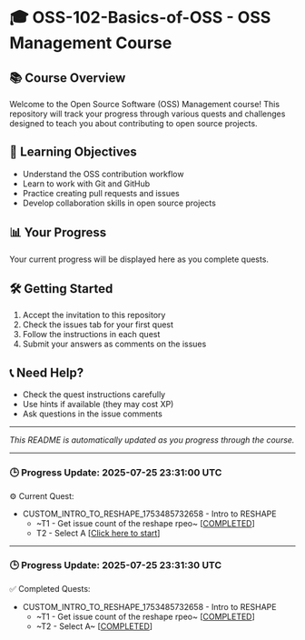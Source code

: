 # 🎓 OSS-102-Basics-of-OSS - OSS Management Course

## 📚 Course Overview
Welcome to the Open Source Software (OSS) Management course! This repository will track your progress through various quests and challenges designed to teach you about contributing to open source projects.

## 🎯 Learning Objectives
- Understand the OSS contribution workflow
- Learn to work with Git and GitHub
- Practice creating pull requests and issues
- Develop collaboration skills in open source projects

## 📊 Your Progress
Your current progress will be displayed here as you complete quests.

## 🛠️ Getting Started
1. Accept the invitation to this repository
2. Check the issues tab for your first quest
3. Follow the instructions in each quest
4. Submit your answers as comments on the issues

## 📞 Need Help?
- Check the quest instructions carefully
- Use hints if available (they may cost XP)
- Ask questions in the issue comments

---
*This README is automatically updated as you progress through the course.*

---

### 🕒 Progress Update: 2025-07-25 23:31:00 UTC

⚙️ Current Quest: 
  - CUSTOM_INTRO_TO_RESHAPE_1753485732658 - Intro to RESHAPE
    -  ~T1 - Get issue count of the reshape rpeo~ [[COMPLETED](https://github.com/OSS-Doorway-Dev/igorsteinmacher-reshapeclass/issues/1)]
    - T2 - Select A [[Click here to start](https://github.com/OSS-Doorway-Dev/igorsteinmacher-reshapeclass/issues/2)]



---

### 🕒 Progress Update: 2025-07-25 23:31:30 UTC

✅ Completed Quests: 
  - CUSTOM_INTRO_TO_RESHAPE_1753485732658 - Intro to RESHAPE
    - ~T1 - Get issue count of the reshape rpeo~ [[COMPLETED](https://github.com/OSS-Doorway-Dev/igorsteinmacher-reshapeclass/issues/1)]
    - ~T2 - Select A~ [[COMPLETED](https://github.com/OSS-Doorway-Dev/igorsteinmacher-reshapeclass/issues/2)]
